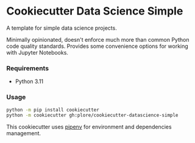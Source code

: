 # Cookiecutter Data Science Simple

A template for simple data science projects.

Minimally opinionated, doesn't enforce much more than common Python code quality standards.
Provides some convenience options for working with Jupyter Notebooks.

### Requirements
- Python 3.11
### Usage
```sh
python -m pip install cookiecutter
python -m cookiecutter gh:plore/cookiecutter-datascience-simple
```
This cookiecutter uses [pipenv](https://pipenv.pypa.io/en/latest/index.html) for environment and dependencies management.
